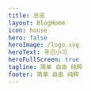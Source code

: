```yaml
---
title: 总览
layout: BlogHome
icon: house
hero: false
heroImage: /logo.svg
heroText: 寻己小习
heroFullScreen: true
tagline: 简单 自由 纯粹
footer: 简单 自由 纯粹
---
```

